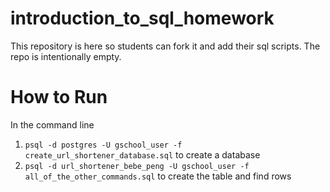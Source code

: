 introduction_to_sql_homework
============================

This repository is here so students can fork it and add their sql scripts. The repo is intentionally empty.

How to Run
==========

In the command line
1. `psql -d postgres -U gschool_user -f create_url_shortener_database.sql` to create a database
2. `psql -d url_shortener_bebe_peng -U gschool_user -f all_of_the_other_commands.sql` to create the table and find rows